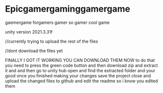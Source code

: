 # Epicgamergaminggamergame
gaemergame
forgamers
gamer
so gamer
cool game

unity version 2021.3.31f 

//currently trying to upload the rest of the files

//dont download the files yet 

FINALLY I GOT IT WORKING YOU CAN DOWNLOAD THEM NOW 
to do that you need to press the green code button
and then download zip and extract it and 
and then go to unity hub open and find the extracted folder and your good once you finished making your changes save the project close and upload the changed files to github and edit the readme so i know you edited them
